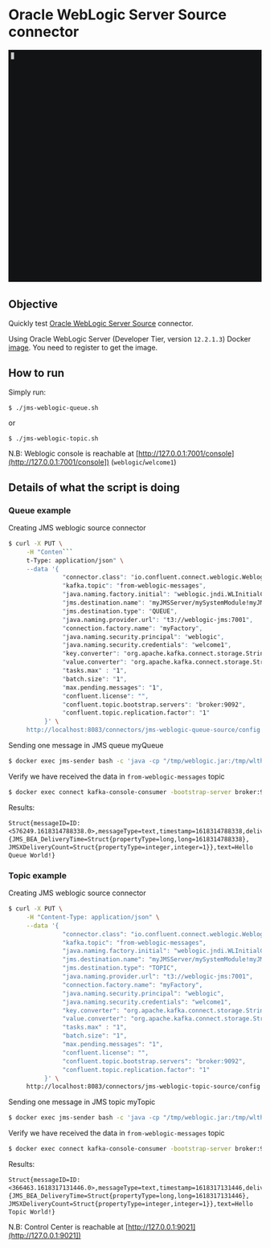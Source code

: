 # Oracle WebLogic Server Source connector

![asciinema](https://github.com/vdesabou/gifs/blob/master/connect/connect-jms-weblogic-source/asciinema.gif?raw=true)

## Objective

Quickly test [Oracle WebLogic Server Source](https://docs.confluent.io/kafka-connect-weblogic-source/current/index.html) connector.

Using Oracle WebLogic Server (Developer Tier, version `12.2.1.3`) Docker [image](https://hub.docker.com/_/oracle-weblogic-server-12c). You need to register to get the image.

## How to run

Simply run:

```
$ ./jms-weblogic-queue.sh
```

or

```
$ ./jms-weblogic-topic.sh
```

N.B: Weblogic console is reachable at [http://127.0.0.1:7001/console](http://127.0.0.1:7001/console]) (`weblogic`/`welcome1`)

## Details of what the script is doing

### Queue example

Creating JMS weblogic source connector

```bash
$ curl -X PUT \
     -H "Conten```
     t-Type: application/json" \
     --data '{
               "connector.class": "io.confluent.connect.weblogic.WeblogicSourceConnector",
               "kafka.topic": "from-weblogic-messages",
               "java.naming.factory.initial": "weblogic.jndi.WLInitialContextFactory",
               "jms.destination.name": "myJMSServer/mySystemModule!myJMSServer@MyDistributedQueue",
               "jms.destination.type": "QUEUE",
               "java.naming.provider.url": "t3://weblogic-jms:7001",
               "connection.factory.name": "myFactory",
               "java.naming.security.principal": "weblogic",
               "java.naming.security.credentials": "welcome1",
               "key.converter": "org.apache.kafka.connect.storage.StringConverter",
               "value.converter": "org.apache.kafka.connect.storage.StringConverter",
               "tasks.max" : "1",
               "batch.size": "1",
               "max.pending.messages": "1",
               "confluent.license": "",
               "confluent.topic.bootstrap.servers": "broker:9092",
               "confluent.topic.replication.factor": "1"
          }' \
     http://localhost:8083/connectors/jms-weblogic-queue-source/config | jq .
```

Sending one message in JMS queue myQueue

```bash
$ docker exec jms-sender bash -c 'java -cp "/tmp/weblogic.jar:/tmp/wlthint3client.jar:/jms-sender-1.0.0.jar" com.sample.jms.toolkit.JMSSender'
```

Verify we have received the data in `from-weblogic-messages` topic

```bash
$ docker exec connect kafka-console-consumer -bootstrap-server broker:9092 --topic from-weblogic-messages --from-beginning --max-messages 1
```

Results:

```
Struct{messageID=ID:<576249.1618314788338.0>,messageType=text,timestamp=1618314788338,deliveryMode=2,destination=Struct{destinationType=queue,name=mySystemModule!myJMSServer@MyDistributedQueue},redelivered=false,expiration=0,priority=4,properties={JMS_BEA_DeliveryTime=Struct{propertyType=long,long=1618314788338}, JMSXDeliveryCount=Struct{propertyType=integer,integer=1}},text=Hello Queue World!}
```

### Topic example

Creating JMS weblogic source connector

```bash
$ curl -X PUT \
     -H "Content-Type: application/json" \
     --data '{
               "connector.class": "io.confluent.connect.weblogic.WeblogicSourceConnector",
               "kafka.topic": "from-weblogic-messages",
               "java.naming.factory.initial": "weblogic.jndi.WLInitialContextFactory",
               "jms.destination.name": "myJMSServer/mySystemModule!myJMSServer@MyDistributedTopic",
               "jms.destination.type": "TOPIC",
               "java.naming.provider.url": "t3://weblogic-jms:7001",
               "connection.factory.name": "myFactory",
               "java.naming.security.principal": "weblogic",
               "java.naming.security.credentials": "welcome1",
               "key.converter": "org.apache.kafka.connect.storage.StringConverter",
               "value.converter": "org.apache.kafka.connect.storage.StringConverter",
               "tasks.max" : "1",
               "batch.size": "1",
               "max.pending.messages": "1",
               "confluent.license": "",
               "confluent.topic.bootstrap.servers": "broker:9092",
               "confluent.topic.replication.factor": "1"
          }' \
     http://localhost:8083/connectors/jms-weblogic-topic-source/config | jq .
```

Sending one message in JMS topic myTopic

```bash
$ docker exec jms-sender bash -c 'java -cp "/tmp/weblogic.jar:/tmp/wlthint3client.jar:/jms-sender-1.0.0.jar" com.sample.jms.toolkit.JMSSender'
```

Verify we have received the data in `from-weblogic-messages` topic

```bash
$ docker exec connect kafka-console-consumer -bootstrap-server broker:9092 --topic from-weblogic-messages --from-beginning --max-messages 1
```

Results:

```
Struct{messageID=ID:<366463.1618317131446.0>,messageType=text,timestamp=1618317131446,deliveryMode=2,destination=Struct{destinationType=topic,name=mySystemModule!myJMSServer@MyDistributedTopic},redelivered=false,expiration=0,priority=4,properties={JMS_BEA_DeliveryTime=Struct{propertyType=long,long=1618317131446}, JMSXDeliveryCount=Struct{propertyType=integer,integer=1}},text=Hello Topic World!}
```

N.B: Control Center is reachable at [http://127.0.0.1:9021](http://127.0.0.1:9021])

